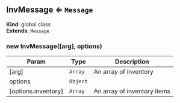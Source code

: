 <a name="InvMessage"></a>

## InvMessage ⇐ <code>Message</code>
**Kind**: global class  
**Extends:** <code>Message</code>  
<a name="new_InvMessage_new"></a>

### new InvMessage([arg], options)

| Param | Type | Description |
| --- | --- | --- |
| [arg] | <code>Array</code> | An array of inventory |
| options | <code>Object</code> |  |
| [options.inventory] | <code>Array</code> | An array of inventory items |

